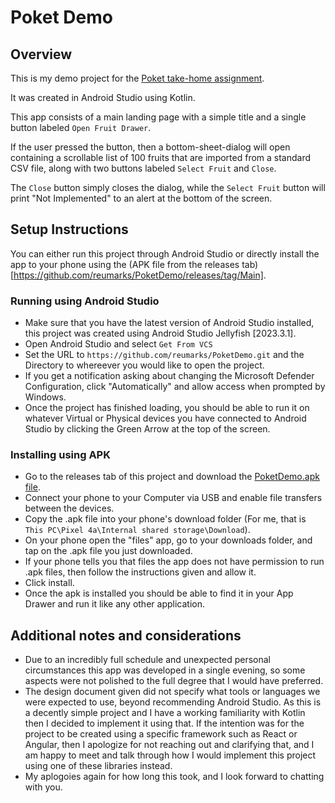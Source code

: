 # Poket Demo

## Overview
This is my demo project for the [Poket take-home assignment](https://github.com/poketapp/2024-summer-android).

It was created in Android Studio using Kotlin.

This app consists of a main landing page with a simple title and a single button labeled `Open Fruit Drawer`.

If the user pressed the button, then a bottom-sheet-dialog will open containing a scrollable list of 100 fruits that are imported from a standard CSV file, along with two buttons labeled `Select Fruit` and `Close`.

The `Close` button simply closes the dialog, while the `Select Fruit` button will print "Not Implemented" to an alert at the bottom of the screen.

## Setup Instructions
You can either run this project through Android Studio or directly install the app to your phone using the (APK file from the releases tab)[https://github.com/reumarks/PoketDemo/releases/tag/Main].

### Running using Android Studio
- Make sure that you have the latest version of Android Studio installed, this project was created using Android Studio Jellyfish [2023.3.1]. 
- Open Android Studio and select `Get From VCS`
- Set the URL to `https://github.com/reumarks/PoketDemo.git` and the Directory to whereever you would like to open the project.
- If you get a notification asking about changing the Microsoft Defender Configuration, click "Automatically" and allow access when prompted by Windows.
- Once the project has finished loading, you should be able to run it on whatever Virtual or Physical devices you have connected to Android Studio by clicking the Green Arrow at the top of the screen.

### Installing using APK
- Go to the releases tab of this project and download the [PoketDemo.apk file](https://github.com/reumarks/PoketDemo/releases/tag/Main).
- Connect your phone to your Computer via USB and enable file transfers between the devices.
- Copy the .apk file into your phone's download folder (For me, that is `This PC\Pixel 4a\Internal shared storage\Download`).
- On your phone open the "files" app, go to your downloads folder, and tap on the .apk file you just downloaded.
- If your phone tells you that files the app does not have permission to run .apk files, then follow the instructions given and allow it.
- Click install.
- Once the apk is installed you should be able to find it in your App Drawer and run it like any other application.

## Additional notes and considerations
- Due to an incredibly full schedule and unexpected personal circumstances this app was developed in a single evening, so some aspects were not polished to the full degree that I would have preferred.
- The design document given did not specify what tools or languages we were expected to use, beyond recommending Android Studio. As this is a decently simple project and I have a working familiarity with Kotlin then I decided to implement it using that. If the intention was for the project to be created using a specific framework such as React or Angular, then I apologize for not reaching out and clarifying that, and I am happy to meet and talk through how I would implement this project using one of these libraries instead.
- My aplogoies again for how long this took, and I look forward to chatting with you.
